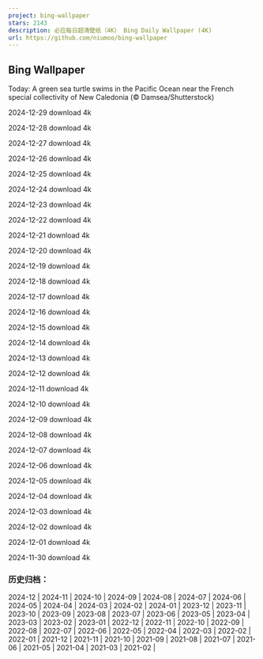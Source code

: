 ```yaml
---
project: bing-wallpaper
stars: 2143
description: 必应每日超清壁纸（4K） Bing Daily Wallpaper (4K)
url: https://github.com/niumoo/bing-wallpaper
---
```


Bing Wallpaper
--------------

Today: A green sea turtle swims in the Pacific Ocean near the French special collectivity of New Caledonia (© Damsea/Shutterstock)

2024-12-29 download 4k

2024-12-28 download 4k

2024-12-27 download 4k

2024-12-26 download 4k

2024-12-25 download 4k

2024-12-24 download 4k

2024-12-23 download 4k

2024-12-22 download 4k

2024-12-21 download 4k

2024-12-20 download 4k

2024-12-19 download 4k

2024-12-18 download 4k

2024-12-17 download 4k

2024-12-16 download 4k

2024-12-15 download 4k

2024-12-14 download 4k

2024-12-13 download 4k

2024-12-12 download 4k

2024-12-11 download 4k

2024-12-10 download 4k

2024-12-09 download 4k

2024-12-08 download 4k

2024-12-07 download 4k

2024-12-06 download 4k

2024-12-05 download 4k

2024-12-04 download 4k

2024-12-03 download 4k

2024-12-02 download 4k

2024-12-01 download 4k

2024-11-30 download 4k

### 历史归档：

2024-12 | 2024-11 | 2024-10 | 2024-09 | 2024-08 | 2024-07 | 2024-06 | 2024-05 | 2024-04 | 2024-03 | 2024-02 | 2024-01 | 2023-12 | 2023-11 | 2023-10 | 2023-09 | 2023-08 | 2023-07 | 2023-06 | 2023-05 | 2023-04 | 2023-03 | 2023-02 | 2023-01 | 2022-12 | 2022-11 | 2022-10 | 2022-09 | 2022-08 | 2022-07 | 2022-06 | 2022-05 | 2022-04 | 2022-03 | 2022-02 | 2022-01 | 2021-12 | 2021-11 | 2021-10 | 2021-09 | 2021-08 | 2021-07 | 2021-06 | 2021-05 | 2021-04 | 2021-03 | 2021-02 |
